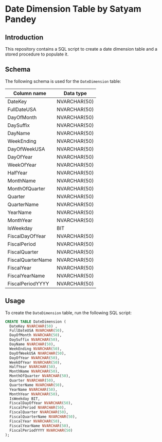 # Date Dimension Table by Satyam Pandey

## Introduction
This repository contains a SQL script to create a date dimension table and a stored procedure to populate it.

## Schema
The following schema is used for the `DateDimension` table:

| Column name | Data type |
|-------------|-----------|
| DateKey | NVARCHAR(50) |
| FullDateUSA | NVARCHAR(50) |
| DayOfMonth | NVARCHAR(50) |
| DaySuffix | NVARCHAR(50) |
| DayName | NVARCHAR(50) |
| WeekEnding | NVARCHAR(50) |
| DayOfWeekUSA | NVARCHAR(50) |
| DayOfYear | NVARCHAR(50) |
| WeekOfYear | NVARCHAR(50) |
| HalfYear | NVARCHAR(50) |
| MonthName | NVARCHAR(50) |
| MonthOfQuarter | NVARCHAR(50) |
| Quarter | NVARCHAR(50) |
| QuarterName | NVARCHAR(50) |
| YearName | NVARCHAR(50) |
| MonthYear | NVARCHAR(50) |
| IsWeekday | BIT |
| FiscalDayOfYear | NVARCHAR(50) |
| FiscalPeriod | NVARCHAR(50) |
| FiscalQuarter | NVARCHAR(50) |
| FiscalQuarterName | NVARCHAR(50) |
| FiscalYear | NVARCHAR(50) |
| FiscalYearName | NVARCHAR(50) |
| FiscalPeriodYYYY | NVARCHAR(50) |

## Usage
To create the `DateDimension` table, run the following SQL script:

```sql
CREATE TABLE DateDimension (
  DateKey NVARCHAR(50) ,
  FullDateUSA NVARCHAR(50),
  DayOfMonth NVARCHAR(50),
  DaySuffix NVARCHAR(50),
  DayName NVARCHAR(50),
  WeekEnding NVARCHAR(50),
  DayOfWeekUSA NVARCHAR(50),
  DayOfYear NVARCHAR(50),
  WeekOfYear NVARCHAR(50),
  HalfYear NVARCHAR(50),
  MonthName NVARCHAR(50),
  MonthOfQuarter NVARCHAR(50),
  Quarter NVARCHAR(50),
  QuarterName NVARCHAR(50),
  YearName NVARCHAR(50),
  MonthYear NVARCHAR(50),
  IsWeekday BIT,
  FiscalDayOfYear NVARCHAR(50),
  FiscalPeriod NVARCHAR(50),
  FiscalQuarter NVARCHAR(50),
  FiscalQuarterName NVARCHAR(50),
  FiscalYear NVARCHAR(50),
  FiscalYearName NVARCHAR(50),
  FiscalPeriodYYYY NVARCHAR(50)
);
